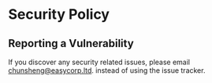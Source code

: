 # Security Policy

## Reporting a Vulnerability

If you discover any security related issues, please email chunsheng@easycorp.ltd. instead of using the issue tracker.
